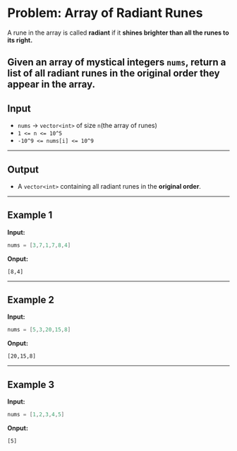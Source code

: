 # Problem: Array of Radiant Runes

A rune in the array is called **radiant** if it **shines brighter than all the runes to its right.**  

Given an array of mystical integers `nums`, return a list of all **radiant runes** in the **original order** they appear in the array.
---

## Input

- `nums` → `vector<int>` of size `n`(the array of runes)  
- `1 <= n <= 10^5`  
- `-10^9 <= nums[i] <= 10^9`  

---

## Output

- A `vector<int>` containing all radiant runes in the **original order**.  

---

## Example 1

**Input:**  
```cpp
nums = [3,7,1,7,8,4]
```
**Onput:**
```
[8,4]
```
---

## Example 2

**Input:**  
```cpp
nums = [5,3,20,15,8]
```
**Onput:**
```
[20,15,8]
```
---

## Example 3

**Input:**  
```cpp
nums = [1,2,3,4,5]
```
**Onput:**
```
[5]
```